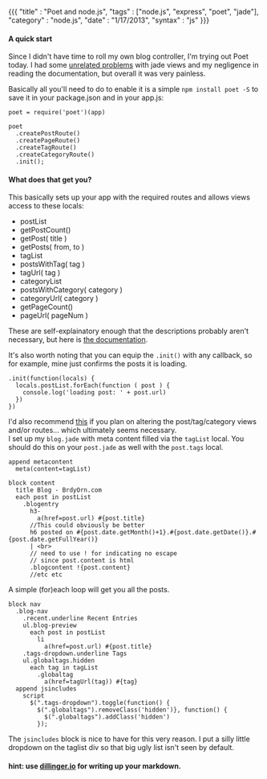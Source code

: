 {{{
  "title" : "Poet and node.js",
  "tags"  : ["node.js", "express", "poet", "jade"],
  "category" : "node.js",
  "date" : "1/17/2013",
  "syntax" : "js"
}}}

#### A quick start
Since I didn't have time to roll my own blog controller, I'm trying out Poet today. 
I had some [unrelated problems](http://stackoverflow.com/questions/14409242/tracking-down-a-routing-error-with-node-express) 
with jade views and my negligence in reading the documentation, but overall it was very painless.

Basically all you'll need to do to enable it is a simple `npm install poet -S` to save it in your package.json and in your app.js:

<!--more-->


    poet = require('poet')(app)

    poet
      .createPostRoute()
      .createPageRoute()
      .createTagRoute()
      .createCategoryRoute()
      .init();

#### What does that get you?
This basically sets up your app with the required routes and allows views access to these locals:

- postList
- getPostCount()
- getPost( title )
- getPosts( from, to )
- tagList
- postsWithTag( tag )
- tagUrl( tag )
- categoryList
- postsWithCategory( category )
- categoryUrl( category )
- getPageCount()
- pageUrl( pageNum )  

These are self-explainatory enough that the descriptions probably aren't necessary, but here is [the documentation](http://jsantell.github.com/poet/).  

It's also worth noting that you can equip the `.init()` with any callback, so for example, mine just confirms the posts it is loading.
    
    .init(function(locals) {
      locals.postList.forEach(function ( post ) {
        console.log('loading post: ' + post.url)
      }) 
    }) 

I'd also recommend [this](https://github.com/jsantell/poet/tree/master/examples) if you plan on altering the post/tag/category views and/or routes... which ultimately seems necessary.  
I set up my `blog.jade` with meta content filled via the `tagList` local. You should do this on your `post.jade` as well with the `post.tags` local.

    append metacontent
      meta(content=tagList)

    block content
      title Blog - BrdyOrn.com
      each post in postList
        .blogentry
          h3-
            a(href=post.url) #{post.title}
          //This could obviously be better    
          h6 posted on #{post.date.getMonth()+1}.#{post.date.getDate()}.#{post.date.getFullYear()}
          | <br>
          // need to use ! for indicating no escape
          // since post.content is html
          .blogcontent !{post.content}
          //etc etc

A simple (for)each loop will get you all the posts.

    block nav
      .blog-nav
        .recent.underline Recent Entries
        ul.blog-preview
          each post in postList
            li 
              a(href=post.url) #{post.title}
        .tags-dropdown.underline Tags
        ul.globaltags.hidden
          each tag in tagList
            .globaltag
              a(href=tagUrl(tag)) #{tag}
      append jsincludes
        script
          $(".tags-dropdown").toggle(function() {
            $(".globaltags").removeClass('hidden')}, function() {
              $(".globaltags").addClass('hidden')
            });

The `jsincludes` block is nice to have for this very reason. I put a silly little dropdown on the taglist div so that big ugly list isn't seen by default.  

#### hint: use [dillinger.io](http://dillinger.io) for writing up your markdown.
